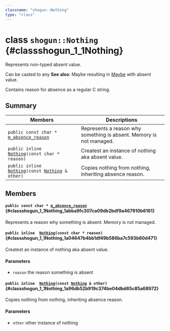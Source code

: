 ```yaml
---
classname: "shogun::Nothing"
type: "class"
---
```


# class `shogun::Nothing` {#classshogun_1_1Nothing}

Represents non-typed absent value.

Can be casted to any 
**See also**: Maybe<T> resulting in [Maybe](#classshogun_1_1Maybe) with absent value.

Contains reason for absence as a regular C string.

## Summary

 Members                        | Descriptions
--------------------------------|---------------------------------------------
`public const char * `[`m_absence_reason`](#classshogun_1_1Nothing_1abba9fc307ca09db2bdf9a467910b6161) | Represents a reason why something is absent. Memory is not managed.
`public inline  `[`Nothing`](#classshogun_1_1Nothing_1a04647b4bb1df49b586ba7c593b60d471)`(const char * reason)` | Createst an instance of nothing aka absent value.
`public inline  `[`Nothing`](#classshogun_1_1Nothing_1a96db52b919c374be04dbd65c85a68972)`(const `[`Nothing`](#classshogun_1_1Nothing)` & other)` | Copies nothing from nothing, inheriting absence reason.

## Members

#### `public const char * `[`m_absence_reason`](#classshogun_1_1Nothing_1abba9fc307ca09db2bdf9a467910b6161) {#classshogun_1_1Nothing_1abba9fc307ca09db2bdf9a467910b6161}

Represents a reason why something is absent. Memory is not managed.

#### `public inline  `[`Nothing`](#classshogun_1_1Nothing_1a04647b4bb1df49b586ba7c593b60d471)`(const char * reason)` {#classshogun_1_1Nothing_1a04647b4bb1df49b586ba7c593b60d471}

Createst an instance of nothing aka absent value.

#### Parameters
* `reason` the reason something is absent

#### `public inline  `[`Nothing`](#classshogun_1_1Nothing_1a96db52b919c374be04dbd65c85a68972)`(const `[`Nothing`](#classshogun_1_1Nothing)` & other)` {#classshogun_1_1Nothing_1a96db52b919c374be04dbd65c85a68972}

Copies nothing from nothing, inheriting absence reason.

#### Parameters
* `other` other instance of nothing

